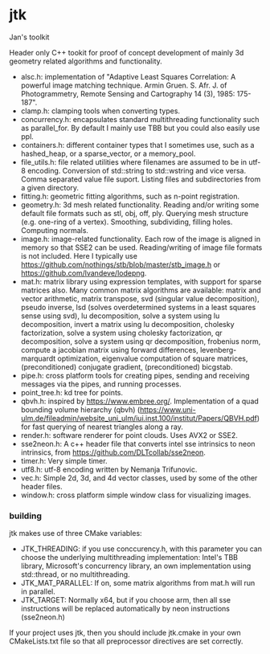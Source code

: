# jtk
Jan's toolkit

Header only C++ tookit for proof of concept development of mainly 3d geometry related algorithms and functionality.

- alsc.h: implementation of "Adaptive Least Squares Correlation: A powerful image matching technique. Armin Gruen. S. Afr. J. of Photogrammetry, Remote Sensing and Cartography 14 (3), 1985: 175-187".
- clamp.h: clamping tools when converting types.
- concurrency.h: encapsulates standard multithreading functionality such as parallel_for. By default I mainly use TBB but you could also easily use ppl.
- containers.h: different container types that I sometimes use, such as a hashed_heap, or a sparse_vector, or a memory_pool.
- file_utils.h: file related utilities where filenames are assumed to be in utf-8 encoding. Conversion of std::string to std::wstring and vice versa. Comma separated value file suport. Listing files and subdirectories from a given directory. 
- fitting.h: geometric fitting algorithms, such as n-point registration.
- geometry.h: 3d mesh related functionality. Reading and/or writing some default file formats such as stl, obj, off, ply. Querying mesh structure (e.g. one-ring of a vertex). Smoothing, subdividing, filling holes. Computing normals.
- image.h: image-related functionality. Each row of the image is aligned in memory so that SSE2 can be used. Reading/writing of image file formats is not included. Here I typically use https://github.com/nothings/stb/blob/master/stb_image.h or https://github.com/lvandeve/lodepng.
- mat.h: matrix library using expression templates, with support for sparse matrices also. Many common matrix algorithms are available: matrix and vector arithmetic, matrix transpose, svd (singular value decomposition), pseudo inverse, lsd (solves overdetermined systems in a least squares sense using svd), lu decomposition, solve a system using lu decomposition, invert a matrix using lu decomposition, cholesky factorization, solve a system using cholesky factorization, qr decomposition, solve a system using qr decomposition, frobenius norm, compute a jacobian matrix using forward differences, levenberg-marquardt optimization, eigenvalue computation of square matrices, (preconditioned) conjugate gradient, (preconditioned) bicgstab.
- pipe.h: cross platform tools for creating pipes, sending and receiving messages via the pipes, and running processes.
- point_tree.h: kd tree for points.
- qbvh.h: inspired by https://www.embree.org/. Implementation of a quad bounding volume hierarchy (qbvh) (https://www.uni-ulm.de/fileadmin/website_uni_ulm/iui.inst.100/institut/Papers/QBVH.pdf) for fast querying of nearest triangles along a ray. 
- render.h: software renderer for point clouds. Uses AVX2 or SSE2.
- sse2neon.h: A c++ header file that converts intel sse intrinsics to neon intrinsics, from https://github.com/DLTcollab/sse2neon.
- timer.h: Very simple timer.
- utf8.h: utf-8 encoding written by Nemanja Trifunovic.
- vec.h: Simple 2d, 3d, and 4d vector classes, used by some of the other header files.
- window.h: cross platform simple window class for visualizing images.

### building
jtk makes use of three CMake variables:

- JTK_THREADING: if you use conccurency.h, with this parameter you can choose the underlying multithreading implementation: Intel's TBB library, Microsoft's concurrency library, an own implementation using std::thread, or no multithreading.
- JTK_MAT_PARALLEL: If on, some matrix algorithms from mat.h will run in parallel.
- JTK_TARGET: Normally x64, but if you choose arm, then all sse instructions will be replaced automatically by neon instructions (sse2neon.h)

If your project uses jtk, then you should include jtk.cmake in your own CMakeLists.txt file so that all preprocessor directives are set correctly.


